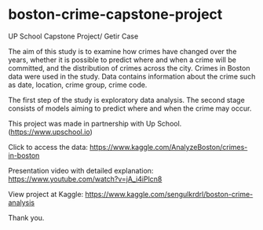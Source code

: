 # boston-crime-capstone-project
UP School Capstone Project/ Getir Case


The aim of this study is to examine how crimes have changed over the years, whether it is possible to predict where and when a crime will be committed, and the distribution of crimes across the city. Crimes in Boston data were used in the study. Data contains information about the crime such as date, location, crime group, crime code.

The first step of the study is exploratory data analysis. The second stage consists of models aiming to predict where and when the crime may occur.

This project was made in partnership with Up School. (https://www.upschool.io) 

Click to access the data: https://www.kaggle.com/AnalyzeBoston/crimes-in-boston

Presentation video with detailed explanation: https://www.youtube.com/watch?v=jA_i4iPlcn8 

View project at Kaggle: https://www.kaggle.com/sengulkrdrl/boston-crime-analysis

Thank you. 
